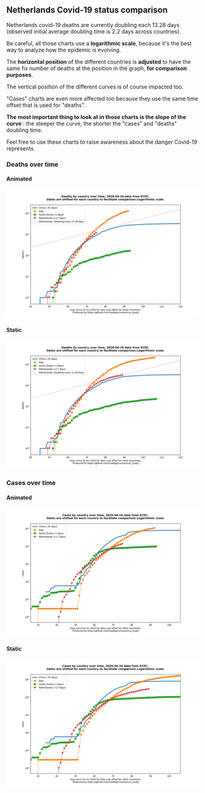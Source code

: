 ## Netherlands Covid-19 status comparison 

Netherlands covid-19 deaths are currently doubling each 13.28 days (observed initial average doubling time is 2.2 days across countries).



Be careful, all those charts use a **logarithmic scale**, because it's the best way to analyze how the epidemic is evolving.
 
The **horizontal position** of the different countries is **adjusted** to have the same fix number of deaths at the position in the graph, **for comparison purposes**.

The vertical position of the different curves is of course impacted too.

"Cases" charts are even more affected too because they use the same time offset that is used for "deaths".

**The most important thing to look at in those charts is the slope of the curve** : the steeper the curve, the shorter the "cases" and "deaths" doubling time.

Feel free to use these charts to raise awareness about the danger Covid-19 represents. 


 
### Deaths over time
 
#### Animated
![Netherlands covid-19 deaths animated chart](https://raw.githubusercontent.com/madlag/coronavirus_study/master/notebooks/graphs/2020-04-16/countries/Netherlands/2020-04-16_Netherlands_deaths.gif "Netherlands covid-19 deaths animated chart")   
 
#### Static
![Netherlands covid-19 deaths static chart](https://raw.githubusercontent.com/madlag/coronavirus_study/master/notebooks/graphs/2020-04-16/countries/Netherlands/2020-04-16_Netherlands_deaths.png "Netherlands covid-19 deaths static chart")   

 
### Cases over time
 
#### Animated
![Netherlands covid-19 cases animated chart](https://raw.githubusercontent.com/madlag/coronavirus_study/master/notebooks/graphs/2020-04-16/countries/Netherlands/2020-04-16_Netherlands_cases.gif "Netherlands covid-19 cases animated chart")   
 
#### Static
![Netherlands covid-19 cases static chart](https://raw.githubusercontent.com/madlag/coronavirus_study/master/notebooks/graphs/2020-04-16/countries/Netherlands/2020-04-16_Netherlands_cases.png "Netherlands covid-19 cases static chart")   

